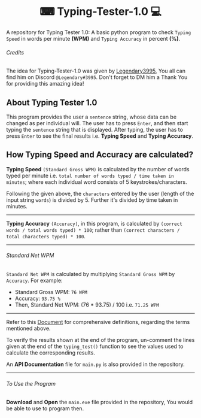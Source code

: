<h1 align = "center"> ⌨ Typing-Tester-1.0 💻</h1>

 A repository for Typing Tester 1.0: A basic python program to check `Typing Speed` in words per minute **(WPM)** and `Typing Accuracy` in percent **(%)**.
 

 ###### Credits
 The idea for Typing-Tester-1.0 was given by [Legendary3995](https://github.com/Legendary3995), You all can find him on Discord `@Legendary#3995`. Don't forget to DM him a Thank You for providing this amazing idea!
 
 
## About Typing Tester 1.0
This program provides the user a `sentence` string, whose data can be changed as per individual will. The user has to press `Enter`, and then start typing the `sentence` string that is displayed. After typing, the user has to press `Enter` to see the final results i.e. **Typing Speed** and **Typing Accuracy**.


## How Typing Speed and Accuracy are calculated?


**Typing Speed** `(Standard Gross WPM)` is calculated by the number of words typed per minute i.e. `total number of words typed / time taken in minutes`; where each individual word consists of 5 keystrokes/characters. 

Following the given above, the `characters` entered by the user (length of the input string `words`) is divided by 5. Further it's divided by time taken in minutes.

<hr>


**Typing Accuracy** `(Accuracy)`, in this program, is calculated by `(correct words / total words typed) * 100`; rather than `(correct characters / total characters typed) * 100`.


<hr>


###### Standard Net WPM

`Standard Net WPM` is calculated by multiplying `Standard Gross WPM` by `Accuracy`. For example:
- Standard Gross WPM: `76 WPM`
- Accuracy: `93.75 %`
- Then, Standard Net WPM: (76 * 93.75) / 100
                     i.e. `71.25 WPM`

<hr>

Refer to this [Document](https://www.peoplogicaskills.com/wp-content/uploads/2016/06/Typing-and-Data-Entry-Calculation.pdf) for comprehensive definitions, regarding the terms mentioned above.


To verify the results shown at the end of the program, un-comment the lines given at the end of the `typing_test()` function to see the values used to calculate the corresponding results.



An **API Documentation** file for `main.py` is also provided in the repository.

<hr>

###### To Use the Program
**Download** and **Open** the `main.exe` file provided in the repository, You would be able to use to program then.
